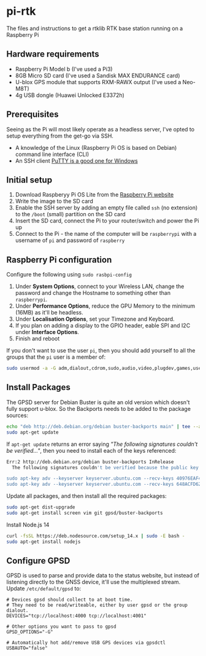 # pi-rtk
The files and instructions to get a rtklib RTK base station running on a Raspberry Pi

## Hardware requirements
- Raspberry Pi Model b (I've used a Pi3)
- 8GB Micro SD card (I've used a Sandisk MAX ENDURANCE card)
- U-blox GPS module that supports RXM-RAWX output (I've used a Neo-M8T)
- 4g USB dongle (Huawei Unlocked E3372h)

## Prerequisites
Seeing as the Pi will most likely operate as a headless server, I've opted to setup everything from the get-go via SSH.

- A knowledge of the Linux (Raspberry Pi OS is based on Debian) command line interface (CLI)
- An SSH client [PuTTY is a good one for Windows](https://www.chiark.greenend.org.uk/~sgtatham/putty/latest.html)

## Initial setup

1. Download Raspberyy Pi OS Lite from the [Raspberry Pi website](https://www.raspberrypi.org/software/operating-systems/#raspberry-pi-os-32-bit)
2. Write the image to the SD card
3. Enable the SSH server by adding an empty file called `ssh` (no extension) to the `/boot` (small) partition on the SD card
4. Insert the SD card, connect the Pi to your router/switch and power the Pi up
5. Connect to the Pi - the name of the computer will be `raspberrypi` with a username of `pi` and password of `raspberry`

## Raspberry Pi configuration
Configure the following using `sudo rasbpi-config`

1. Under **System Options**, connect to your Wireless LAN, change the password and change the Hostname to something other than `raspberrypi`.
2. Under **Performance Options**, reduce the GPU Memory to the minimum (16MB) as it'll be headless.
3. Under **Localisation Options**, set your Timezone and Keyboard.
4. If you plan on adding a display to the GPIO header, eable SPI and I2C under **Interface Options**.
5. Finish and reboot

If you don't want to use the user `pi`, then you should add yourself to all the groups that the `pi` user is a member of:
``` bash
sudo usermod -a -G adm,dialout,cdrom,sudo,audio,video,plugdev,games,users,input,netdev,gpio,i2c,spi <username>
````

## Install Packages
The GPSD server for Debian Buster is quite an old version which doesn't fully support u-blox. So the Backports needs to be added to the package sources:
``` bash
echo "deb http://deb.debian.org/debian buster-backports main" | tee --append /etc/apt/sources.list
sudo apt-get update
```

If `apt-get update` returns an error saying *"The following signatures couldn't be verified..."*, then you need to install each of the keys referenced:
``` bash
Err:2 http://deb.debian.org/debian buster-backports InRelease
  The following signatures couldn't be verified because the public key is not available: NO_PUBKEY 04EE7237B7D453EC NO_PUBKEY 648ACFD622F3D138

sudo apt-key adv --keyserver keyserver.ubuntu.com --recv-keys 40976EAF437D05B5
sudo apt-key adv --keyserver keyserver.ubuntu.com --recv-keys 648ACFD622F3D138
```

Update all packages, and then install all the required packages:
``` bash
sudo apt-get dist-upgrade
sudo apt-get install screen vim git gpsd/buster-backports
```

Install Node.js 14
``` bash
curl -fsSL https://deb.nodesource.com/setup_14.x | sudo -E bash -
sudo apt-get install nodejs
```

## Configure GPSD
GPSD is used to parse and provide data to the status website, but instead of listening directly to the GNSS device, it'll use the multiplexed stream. Update `/etc/default/gpsd` to:
```
# Devices gpsd should collect to at boot time.
# They need to be read/writeable, either by user gpsd or the group dialout.
DEVICES="tcp://localhost:4000 tcp://localhost:4001"

# Other options you want to pass to gpsd
GPSD_OPTIONS="-G"

# Automatically hot add/remove USB GPS devices via gpsdctl
USBAUTO="false"
```
